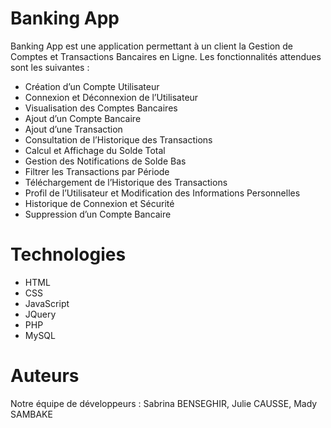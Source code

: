 # Banking App
Banking App est une application permettant à un client la Gestion de Comptes et Transactions Bancaires en Ligne.
Les fonctionnalités attendues sont les suivantes :
- Création d’un Compte Utilisateur  
- Connexion et Déconnexion de l’Utilisateur  
- Visualisation des Comptes Bancaires  
- Ajout d’un Compte Bancaire  
- Ajout d’une Transaction  
- Consultation de l’Historique des Transactions  
- Calcul et Affichage du Solde Total  
- Gestion des Notifications de Solde Bas  
- Filtrer les Transactions par Période  
- Téléchargement de l’Historique des Transactions  
- Profil de l’Utilisateur et Modification des Informations Personnelles  
- Historique de Connexion et Sécurité  
- Suppression d’un Compte Bancaire  

# Technologies
- HTML
- CSS
- JavaScript
- JQuery
- PHP
- MySQL

# Auteurs
Notre équipe de développeurs : Sabrina BENSEGHIR, Julie CAUSSE, Mady SAMBAKE
